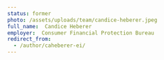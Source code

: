 ```yaml
---
status: former
photo: /assets/uploads/team/candice-heberer.jpeg
full_name:  Candice Heberer
employer:  Consumer Financial Protection Bureau
redirect_from:
  - /author/caheberer-ei/
---
```

